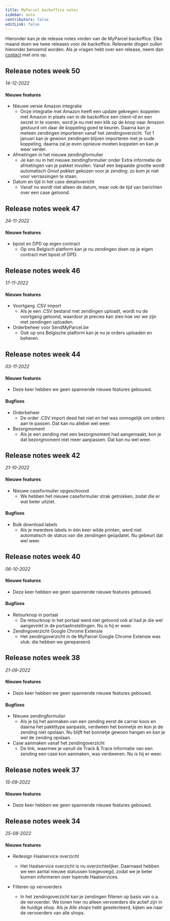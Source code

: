 ```yaml
---
title: MyParcel backoffice notes
sidebar: auto
contributors: false
editLink: false
---
```

Hieronder kan je de release notes vinden van de MyParcel backoffice. Elke maand doen we twee releases voor de backoffice. Relevante dingen zullen hieronder benoemd worden. Als je vragen hebt over een release, neem dan [contact] met ons op.

## Release notes week 50
_14-12-2022_

#### Nieuwe features

* Nieuwe versie Amazon integratie
  * Onze integratie met Amazon heeft een update gekregen: koppelen met Amazon in plaats van in de backoffice een client-id en een secret in te voeren, word je nu met een klik op de knop naar Amazon gestuurd om daar de koppeling goed te keuren. Daarna kan je meteen zendingen importeren vanaf het zendingoverzicht. Tot 1 januari kan je gewoon zendingen blijven importeren met je oude koppeling, daarna zal je even opnieuw moeten koppelen en kan je weer verder.
* Afmetingen in het nieuwe zendingformulier
  * Je kan nu in het nieuwe zendingformulier onder Extra informatie de afmetingen van je pakket invullen. Vanaf een bepaalde grootte wordt automatisch _Groot pakket_ gekozen voor je zending: zo kom je niet voor verrassingen te staan.
* Datum en tijd in het case detailovericht
  * Vanaf nu wordt niet alleen de datum, maar ook de tijd van berichten over een case getoond.

## Release notes week 47
_24-11-2022_

#### Nieuwe features

* bpost en DPD op eigen contract
  * Op ons Belgisch platform kan je nu zendingen doen op je eigen contract met bpost of DPD.

## Release notes week 46
_17-11-2022_

#### Nieuwe features

* Voortgang .CSV import
  * Als je een .CSV bestand met zendingen uploadt, wordt nu de voortgang getoond, waardoor je precies kan zien hoe ver we zijn met zendingen uploaden.
* Orderbeheer voor SendMyParcel.be
  * Ook op ons Belgische platform kan je nu je orders uploaden en beheren.

## Release notes week 44
_03-11-2022_

#### Nieuwe features

* Deze keer hebben we geen spannende nieuwe features gebouwd.

#### Bugfixes

* Orderbeheer
  * De order .CSV import deed het niet en het was onmogelijk om orders aan te passen. Dat kan nu allebei wel weer.
* Bezorgmoment
  * Als je een zending met een bezorgmoment had aangemaakt, kon je dat bezorgmoment niet meer aanpassen. Dat kan nu wel weer.

## Release notes week 42
_21-10-2022_

#### Nieuwe features

* Nieuwe caseformulier opgeschoond
  * We hebben het nieuwe caseformulier strak getrokken, zodat die er wat beter uitziet.

#### Bugfixes

* Bulk download labels
  * Als je meerdere labels in één keer wilde printen, werd niet automatisch de status van die zendingen geüpdatet. Nu gebeurt dat wel weer.

## Release notes week 40
_06-10-2022_

#### Nieuwe features

* Deze keer hebben we geen spannende nieuwe features gebouwd.

#### Bugfixes

* Retourknop in portaal
  * De retourknop in het portaal werd niet getoond ook al had je die wel aangevinkt in de portaalinstellingen. Nu is hij er weer.
* Zendingoverzicht Google Chrome Extensie
  * Het zendingoverzicht in de MyParcel Google Chrome Extensie was stuk: die hebben we gerepareerd.

## Release notes week 38
_21-09-2022_

#### Nieuwe features

* Deze keer hebben we geen spannende nieuwe features gebouwd.

#### Bugfixes

* Nieuwe zendingformulier
  * Als je bij het aanmaken van een zending eerst de carrier koos en daarna het pakkttype aanpaste, verdween het bonnetje en kon je de zending niet opslaan. Nu blijft het bonnetje gewoon hangen en kan je wel de zending opslaan.
* Case aanmaken vanaf het zendingoverzicht
  * De link, waarmee je vanuit de Track & Trace informatie van een zending een case kon aanmaken, was verdwenen. Nu is hij er weer.

## Release notes week 37
_15-09-2022_

#### Nieuwe features

* Deze keer hebben we geen spannende nieuwe features gebouwd.

## Release notes week 34
_25-08-2022_

#### Nieuwe features

* Redesign Haalservice overzicht
  * Het Haalservice overzicht is nu overzichtelijker. Daarnaast hebben we een aantal nieuwe statussen toegevoegd, zodat we je beter kunnen informeren over lopende Haalservices.

* Filteren op vervoerders
  * In het zendingoverzicht kan je zendingen filteren op basis van  o.a. de vervoerder. We tonen hier nu alleen vervoerders die actief zijn in de huidige shop. Als je _Alle shops_ hebt geselecteerd, kijken we naar de vervoerders van alle shops.

[contact]: https://backoffice.myparcel.nl/contact